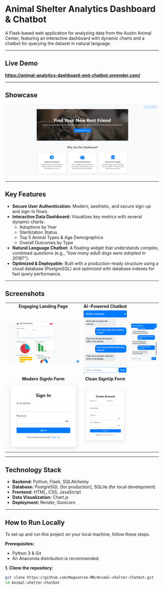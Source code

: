 # Animal Shelter Analytics Dashboard & Chatbot

A Flask-based web application for analyzing data from the Austin Animal Center, featuring an interactive dashboard with dynamic charts and a chatbot for querying the dataset in natural language.

---

## Live Demo

**https://animal-analytics-dashboard-and-chatbot.onrender.com/**

---

## Showcase

![Main Dashboard View](Screenshots/Dashboard.png)

---

## Key Features

*   **Secure User Authentication:** Modern, aesthetic, and secure sign-up and sign-in flows.
*   **Interactive Data Dashboard:** Visualizes key metrics with several dynamic charts:
    *   Adoptions by Year
    *   Sterilization Status
    *   Top 5 Animal Types & Age Demographics
    *   Overall Outcomes by Type
*   **Natural Language Chatbot:** A floating widget that understands complex, combined questions (e.g., *"how many adult dogs were adopted in 2018?"*).
*   **Optimized & Deployable:** Built with a production-ready structure using a cloud database (PostgreSQL) and optimized with database indexes for fast query performance.

---

## Screenshots

<table>
  <tr>
    <td align="center"><strong>Engaging Landing Page</strong></td>
    <td align="center"><strong>AI-Powered Chatbot</strong></td>
  </tr>
  <tr>
    <td><img src="Screenshots/landing-page.png" alt="Landing Page"></td>
    <td><img src="Screenshots/Chat1.png" alt="Chatbot Demo"></td>
<td><img src="Screenshots/Chat2.png" alt="Chatbot Demo"></td>
  </tr>
  <tr>
    <td align="center"><strong>Modern SignIn Form</strong></td>
    <td align="center"><strong>Clean SignUp Form</strong></td>
  </tr>
    <tr>
    <td><img src="Screenshots/SignIn.png" alt="Sign In Page"></td>
    <td><img src="Screenshots/SignUp.png" alt="Sign Up Page"></td>
  </tr>
</table>

---

## Technology Stack

*   **Backend:** Python, Flask, SQLAlchemy
*   **Database:** PostgreSQL (for production), SQLite (for local development)
*   **Frontend:** HTML, CSS, JavaScript
*   **Data Visualization:** Chart.js
*   **Deployment:** Render, Gunicorn

---

## How to Run Locally

To set up and run this project on your local machine, follow these steps.

**Prerequisites:**
*   Python 3 & Git
*   An Anaconda distribution is recommended.

**1. Clone the repository:**
```bash
git clone https://github.com/Nagashree-MR/Animal-shelter-Chatbot.git
cd Animal-shelter-Chatbot